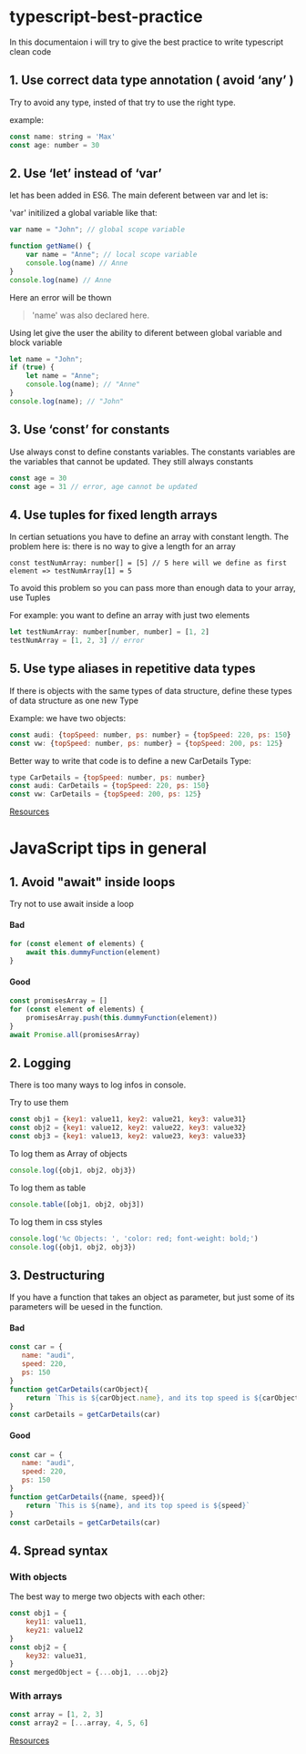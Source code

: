 # typescript-best-practice
In this documentaion i will try to give the best practice to write typescript clean code

## 1. Use correct data type annotation ( avoid ‘any’ )
Try to avoid any type, insted of that try to use the right type.

example:
```javascript
const name: string = 'Max'
const age: number = 30
```

## 2. Use ‘let’ instead of ‘var’
let has been added in ES6. The main deferent between var and let is:

'var' initilized a global variable like that:

```javascript
var name = "John"; // global scope variable 

function getName() {
    var name = "Anne"; // local scope variable
    console.log(name) // Anne
}
console.log(name) // Anne
```
Here an error will be thown 
> 'name' was also declared here.

Using let give the user the ability to diferent between global variable and block variable

```javascript
let name = "John";
if (true) {
    let name = "Anne";
    console.log(name); // "Anne"
}
console.log(name); // "John"
```

## 3. Use ‘const’ for constants
Use always const to define constants variables. The constants variables are the variables that cannot be updated. They still always constants

```javascript
const age = 30
const age = 31 // error, age cannot be updated
```

## 4. Use tuples for fixed length arrays
In certian setuations you have to define an array with constant length. The problem here is: there is no way to give a length for an array
```javascrpt
const testNumArray: number[] = [5] // 5 here will we define as first element => testNumArray[1] = 5
```
To avoid this problem so you can pass more than enough data to your array, use Tuples

For example: you want to define an array with just two elements
```javascript
let testNumArray: number[number, number] = [1, 2]
testNumArray = [1, 2, 3] // error
```

## 5. Use type aliases in repetitive data types
If there is objects with the same types of data structure, define these types of data structure as one new Type

Example: we have two objects:
```javascript
const audi: {topSpeed: number, ps: number} = {topSpeed: 220, ps: 150}
const vw: {topSpeed: number, ps: number} = {topSpeed: 200, ps: 125}
```
Better way to write that code is to define a new CarDetails Type:
```javascript
type CarDetails = {topSpeed: number, ps: number}
const audi: CarDetails = {topSpeed: 220, ps: 150}
const vw: CarDetails = {topSpeed: 200, ps: 125}
```
[Resources](https://medium.com/@warkiringoda/typescript-best-practices-2021-a58aee199661)


# JavaScript tips in general

## 1. Avoid "await" inside loops
Try not to use await inside a loop

#### Bad
```javascript
for (const element of elements) {
    await this.dummyFunction(element)
}
```
#### Good
```javascript
const promisesArray = []
for (const element of elements) {
    promisesArray.push(this.dummyFunction(element))
}
await Promise.all(promisesArray)
```

## 2. Logging
There is too many ways to log infos in console.

Try to use them
```javascript
const obj1 = {key1: value11, key2: value21, key3: value31}
const obj2 = {key1: value12, key2: value22, key3: value32}
const obj3 = {key1: value13, key2: value23, key3: value33}
```
To log them as Array of objects
```javascript
console.log({obj1, obj2, obj3})
```
To log them as table
```javascript
console.table([obj1, obj2, obj3])
```
To log them in css styles
```javascript
console.log('%c Objects: ', 'color: red; font-weight: bold;')
console.log({obj1, obj2, obj3})
```

## 3. Destructuring
If you have a function that takes an object as parameter, but just some of its parameters will be uesed in the function.
#### Bad
```javascript
const car = {
   name: "audi",
   speed: 220,
   ps: 150
}
function getCarDetails(carObject){
    return `This is ${carObject.name}, and its top speed is ${carObject.speed}`
}
const carDetails = getCarDetails(car)  
```

#### Good
```javascript
const car = {
   name: "audi",
   speed: 220,
   ps: 150
}
function getCarDetails({name, speed}){
    return `This is ${name}, and its top speed is ${speed}`
}
const carDetails = getCarDetails(car)  
```

## 4. Spread syntax
### With objects
The best way to merge two objects with each other:
```javascript
const obj1 = {
    key11: value11,
    key21: value12
}
const obj2 = {
    key32: value31,
}
const mergedObject = {...obj1, ...obj2}
```
### With arrays
```javascript
const array = [1, 2, 3]
const array2 = [...array, 4, 5, 6]
```

[Resources](https://github.com/codediodeio/code-this-not-that-js/blob/master/spread-syntax.js)
